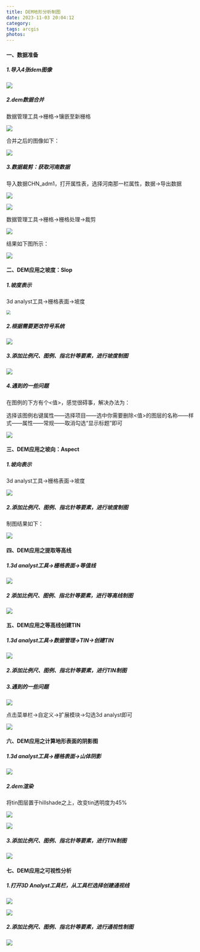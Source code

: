 ```yaml
---
title: DEM地形分析制图
date: 2023-11-03 20:04:12
category:
tags: arcgis
photos:
---
```


<!-- more -->

####  一、数据准备

##### 1.导入4张dem图像

![](https://raw.githubusercontent.com/QBrer/blog_img/main/202310301450417.png)

##### 2.dem数据合并

数据管理工具→栅格→镶嵌至新栅格

![](https://raw.githubusercontent.com/QBrer/blog_img/main/202310301454798.png)

合并之后的图像如下：

![](https://raw.githubusercontent.com/QBrer/blog_img/main/202310301455476.png)

##### 3.数据裁剪：获取河南数据

导入数据CHN_adm1，打开属性表，选择河南那一栏属性，数据→导出数据

![](https://raw.githubusercontent.com/QBrer/blog_img/main/202310301457007.png)

![](https://raw.githubusercontent.com/QBrer/blog_img/main/202310301458757.png)

数据管理工具→栅格→栅格处理→裁剪

![](https://raw.githubusercontent.com/QBrer/blog_img/main/202310301500933.png)

结果如下图所示：

![](https://raw.githubusercontent.com/QBrer/blog_img/main/202310301502903.png)

####  二、DEM应用之坡度：Slop

##### 1.坡度表示

3d analyst工具→栅格表面→坡度

<img src="https://raw.githubusercontent.com/QBrer/blog_img/main/202310301506074.png" style="zoom:67%;" />

##### 2.根据需要更改符号系统

![](https://raw.githubusercontent.com/QBrer/blog_img/main/202310301513345.png)

##### 3.添加比例尺、图例、指北针等要素，进行坡度制图

![](https://raw.githubusercontent.com/QBrer/blog_img/main/202310301536758.png)

##### 4.遇到的一些问题

在图例的下方有个<值>，感觉很碍事，解决办法为：

选择该图例右键属性——选择项目——选中你需要删除<值>的图层的名称——样式——属性——常规——取消勾选“显示标题”即可

![](https://raw.githubusercontent.com/QBrer/blog_img/main/202310301523377.png)

####  三、DEM应用之坡向：Aspect

##### 1.坡向表示

3d analyst工具→栅格表面→坡度

![](https://raw.githubusercontent.com/QBrer/blog_img/main/202310301533381.png)

##### 2.添加比例尺、图例、指北针等要素，进行坡度制图

制图结果如下：

![](https://raw.githubusercontent.com/QBrer/blog_img/main/202310301603623.png)

####  四、DEM应用之提取等高线

##### 1.3d analyst工具→栅格表面→等值线

![](https://raw.githubusercontent.com/QBrer/blog_img/main/202311011413655.png)

##### 2 添加比例尺、图例、指北针等要素，进行等高线制图

![](https://raw.githubusercontent.com/QBrer/blog_img/main/202311011414012.png)

#### 五、DEM应用之等高线创建TIN

##### 1.3d analyst工具→数据管理→TIN→创建TIN

![](https://raw.githubusercontent.com/QBrer/blog_img/main/202311011418976.png)

##### 2.添加比例尺、图例、指北针等要素，进行TIN制图



##### 3.遇到的一些问题

![](https://raw.githubusercontent.com/QBrer/blog_img/main/202311011420135.png)

点击菜单栏->自定义->扩展模块->勾选3d analyst即可

![](https://raw.githubusercontent.com/QBrer/blog_img/main/202311011421671.png)

####  六、DEM应用之计算地形表面的阴影图

##### 1.3d analyst工具→栅格表面→山体阴影

![](https://raw.githubusercontent.com/QBrer/blog_img/main/202311011508738.png)

##### 2.dem渲染

将tin图层置于hillshade之上，改变tin透明度为45%

![](https://raw.githubusercontent.com/QBrer/blog_img/main/202311011451307.png)

![](https://raw.githubusercontent.com/QBrer/blog_img/main/202311011452395.png)

##### 3.添加比例尺、图例、指北针等要素，进行TIN制图

![](https://raw.githubusercontent.com/QBrer/blog_img/main/202311061326683.png)



####  七、DEM应用之可视性分析

##### 1.打开3D Analyst工具栏，从工具栏选择创建通视线

![](https://raw.githubusercontent.com/QBrer/blog_img/main/202311061400548.png)

![](https://raw.githubusercontent.com/QBrer/blog_img/main/202311061401663.png)

##### 2.添加比例尺、图例、指北针等要素，进行通视性制图

![](https://raw.githubusercontent.com/QBrer/blog_img/main/202311061408216.png)



